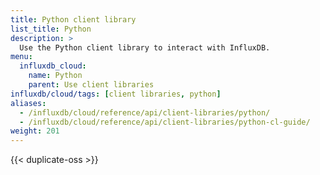 ```yaml
---
title: Python client library
list_title: Python
description: >
  Use the Python client library to interact with InfluxDB.
menu:
  influxdb_cloud:
    name: Python
    parent: Use client libraries
influxdb/cloud/tags: [client libraries, python]
aliases:
  - /influxdb/cloud/reference/api/client-libraries/python/
  - /influxdb/cloud/reference/api/client-libraries/python-cl-guide/
weight: 201
---
```


{{< duplicate-oss >}}
